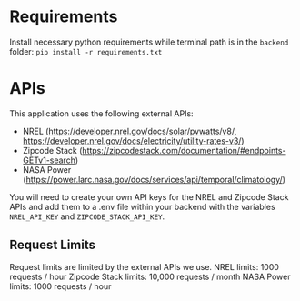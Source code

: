# Requirements
Install necessary python requirements while terminal path is in the `backend` folder: `pip install -r requirements.txt`

# APIs
This application uses the following external APIs:
- NREL (https://developer.nrel.gov/docs/solar/pvwatts/v8/, https://developer.nrel.gov/docs/electricity/utility-rates-v3/)
- Zipcode Stack (https://zipcodestack.com/documentation/#endpoints-GETv1-search)
- NASA Power (https://power.larc.nasa.gov/docs/services/api/temporal/climatology/)

You will need to create your own API keys for the NREL and Zipcode Stack APIs and add them to a .env file within your backend with the variables `NREL_API_KEY` and `ZIPCODE_STACK_API_KEY`.

## Request Limits
Request limits are limited by the external APIs we use.
NREL limits: 1000 requests / hour
Zipcode Stack limits: 10,000 requests / month
NASA Power limits: 1000 requests / hour